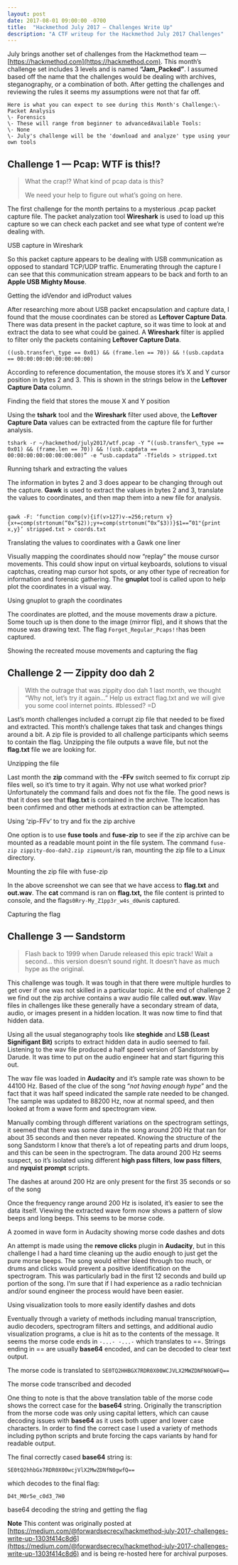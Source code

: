 ```yaml
---
layout: post
date: 2017-08-01 09:00:00 -0700
title:  "Hackmethod July 2017 — Challenges Write Up"
description: "A CTF writeup for the Hackmethod July 2017 Challenges"
---
```


July brings another set of challenges from the Hackmethod team — [https://hackmethod.com](https://hackmethod.com). This month’s challenge set includes 3 levels and is named **“Jam\_Packed”**. I assumed based off the name that the challenges would be dealing with archives, steganography, or a combination of both. After getting the challenges and reviewing the rules it seems my assumptions were not that far off.

```
Here is what you can expect to see during this Month's Challenge:\- Packet Analysis  
\- Forensics   
\- These will range from beginner to advancedAvailable Tools:  
\- None   
\- July's challenge will be the 'download and analyze' type using your own tools
```

Challenge 1 — Pcap: WTF is this!?
---------------------------------

> What the crap!? What kind of pcap data is this?
> 
> We need your help to figure out what’s going on here.

The first challenge for the month pertains to a mysterious .pcap packet capture file. The packet analyzation tool **Wireshark** is used to load up this capture so we can check each packet and see what type of content we’re dealing with.

USB capture in Wireshark

So this packet capture appears to be dealing with USB communication as opposed to standard TCP/UDP traffic. Enumerating through the capture I can see that this communication stream appears to be back and forth to an **Apple USB Mighty Mouse**.

Getting the idVendor and idProduct values

After researching more about USB packet encapsulation and capture data, I found that the mouse coordinates can be stored as **Leftover Capture Data**. There was data present in the packet capture, so it was time to look at and extract the data to see what could be gained. A **Wireshark** filter is applied to filter only the packets containing **Leftover Capture Data**.

```
((usb.transfer\_type == 0x01) && (frame.len == 70)) && !(usb.capdata == 00:00:00:00:00:00:00:00)
```

According to reference documentation, the mouse stores it’s X and Y cursor position in bytes 2 and 3. This is shown in the strings below in the **Leftover Capture Data** column.

Finding the field that stores the mouse X and Y position

Using the **tshark** tool and the **Wireshark** filter used above, the **Leftover Capture Data** values can be extracted from the capture file for further analysis.

```
tshark -r ~/hackmethod/july2017/wtf.pcap -Y “((usb.transfer\_type == 0x01) && (frame.len == 70)) && !(usb.capdata == 00:00:00:00:00:00:00:00)” -e “usb.capdata” -Tfields > stripped.txt
```
Running tshark and extracting the values

The information in bytes 2 and 3 does appear to be changing through out the capture. **Gawk** is used to extract the values in bytes 2 and 3, translate the values to coordinates, and then map them into a new file for analysis.

```

gawk -F: ‘function comp(v){if(v>127)v-=256;return v}{x+=comp(strtonum(“0x”$2));y+=comp(strtonum(“0x”$3))}$1==”01"{print x,y}’ stripped.txt > coords.txt
```
Translating the values to coordinates with a Gawk one liner

Visually mapping the coordinates should now “replay” the mouse cursor movements. This could show input on virtual keyboards, solutions to visual captchas, creating map cursor hot spots, or any other type of recreation for information and forensic gathering. The **gnuplot** tool is called upon to help plot the coordinates in a visual way.

Using gnuplot to graph the coordinates

The coordinates are plotted, and the mouse movements draw a picture. Some touch up is then done to the image (mirror flip), and it shows that the mouse was drawing text. The flag `Forget_Regular_Pcaps!!`has been captured.

Showing the recreated mouse movements and capturing the flag

Challenge 2 — Zippity doo dah 2
-------------------------------

> With the outrage that was zippity doo dah 1 last month, we thought “Why not, let’s try it again…” Help us extract flag.txt and we will give you some cool internet points. #blessed? =D

Last’s month challenges included a corrupt zip file that needed to be fixed and extracted. This month’s challenge takes that task and changes things around a bit. A zip file is provided to all challenge participants which seems to contain the flag. Unzipping the file outputs a wave file, but not the **flag.txt** file we are looking for.

Unzipping the file

Last month the **zip** command with the **\-FFv** switch seemed to fix corrupt zip files well, so it’s time to try it again. Why not use what worked prior? Unfortunately the command fails and does not fix the file. The good news is that it does see that **flag.txt** is contained in the archive. The location has been confirmed and other methods at extraction can be attempted.

Using ‘zip-FFv‘ to try and fix the zip archive

One option is to use **fuse tools** and **fuse-zip** to see if the zip archive can be mounted as a readable mount point in the file system. The command `fuse-zip zippity-doo-dah2.zip zipmount/`is ran, mounting the zip file to a Linux directory.

Mounting the zip file with fuse-zip

In the above screenshot we can see that we have access to **flag.txt** and **out.wav**. The **cat** command is ran on **flag.txt,** the file content is printed to console, and the flag`s0Rry-My_Z1pp3r_w4s_d0wn`is captured.

Capturing the flag

Challenge 3 — Sandstorm
-----------------------

> Flash back to 1999 when Darude released this epic track! Wait a second… this version doesn’t sound right. It doesn’t have as much hype as the original.

This challenge was tough. It was tough in that there were multiple hurdles to get over if one was not skilled in a particular topic. At the end of challenge 2 we find out the zip archive contains a wav audio file called **out.wav**. Wav files in challenges like these generally have a secondary stream of data, audio, or images present in a hidden location. It was now time to find that hidden data.

Using all the usual steganography tools like **steghide** and **LSB (Least Signifigant Bit)** scripts to extract hidden data in audio seemed to fail. Listening to the wav file produced a half speed version of Sandstorm by Darude. It was time to put on the audio engineer hat and start figuring this out.

The wav file was loaded in **Audacity** and it’s sample rate was shown to be 44100 Hz. Based of the clue of the song “_not having enough hype_” and the fact that it was half speed indicated the sample rate needed to be changed. The sample was updated to 88200 Hz, now at normal speed, and then looked at from a wave form and spectrogram view.

Manually combing through different variations on the spectrogram settings, it seemed that there was some data in the song around 200 Hz that ran for about 35 seconds and then never repeated. Knowing the structure of the song Sandstorm I know that there’s a lot of repeating parts and drum loops, and this can be seen in the spectrogram. The data around 200 Hz seems suspect, so it’s isolated using different **high pass filters**, **low pass filters**, and **nyquist prompt** scripts.

The dashes at around 200 Hz are only present for the first 35 seconds or so of the song

Once the frequency range around 200 Hz is isolated, it’s easier to see the data itself. Viewing the extracted wave form now shows a pattern of slow beeps and long beeps. This seems to be morse code.

A zoomed in wave form in Audacity showing morse code dashes and dots

An attempt is made using the **remove clicks** plugin in **Audacity**, but in this challenge I had a hard time cleaning up the audio enough to just get the pure morse beeps. The song would either bleed through too much, or drums and clicks would prevent a positive identification on the spectrogram. This was particularly bad in the first 12 seconds and build up portion of the song. I’m sure that if I had experience as a radio technician and/or sound engineer the process would have been easier.

Using visualization tools to more easily identify dashes and dots

Eventually through a variety of methods including manual transcription, audio decoders, spectrogram filters and settings, and additional audio visualization programs, a clue is hit as to the contents of the message. It seems the morse code ends in `-...- -...-` which translates to ==. Strings ending in == are usually **base64** encoded, and can be decoded to clear text output.

The morse code is translated to `SE0TQ2HHBGX7RDR0X00WCJVLX2MWZDNFN0GWFQ==`

The morse code transcribed and decoded

One thing to note is that the above translation table of the morse code shows the correct case for the **base64** string. Originally the transcription from the morse code was only using capital letters, which can cause decoding issues with **base64** as it uses both upper and lower case characters. In order to find the correct case I used a variety of methods including python scripts and brute forcing the caps variants by hand for readable output.

The final correctly cased **base64** string is:

`SE0tQ2hhbGx7RDR0X00wcjVlX2MwZDNfN0gwfQ==`

which decodes to the final flag:

`D4t_M0r5e_c0d3_7H0`

base64 decoding the string and getting the flag

**Note**
This content was originally posted at [https://medium.com/@forwardsecrecy/hackmethod-july-2017-challenges-write-up-1303f414c8d6](https://medium.com/@forwardsecrecy/hackmethod-july-2017-challenges-write-up-1303f414c8d6) and is being re-hosted here for archival purposes.

